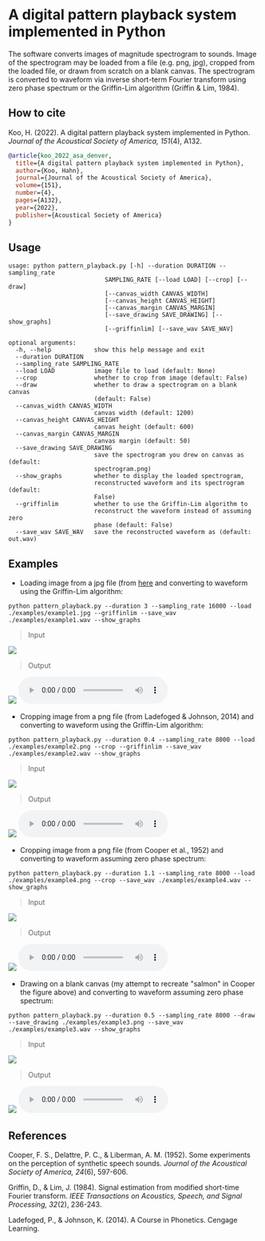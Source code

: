 # A digital pattern playback system implemented in Python

The software converts images of magnitude spectrogram to sounds. Image of the spectrogram may be loaded from a file (e.g. png, jpg), cropped from the loaded file, or drawn from scratch on a blank canvas. The spectrogram is converted to waveform via inverse short-term Fourier transform using zero phase spectrum or the Griffin-Lim algorithm (Griffin & Lim, 1984). 

## How to cite

Koo, H. (2022). A digital pattern playback system implemented in Python. *Journal of the Acoustical Society of America, 151*(4), A132.

```bibtex
@article{koo_2022_asa_denver,
  title={A digital pattern playback system implemented in Python},
  author={Koo, Hahn},
  journal={Journal of the Acoustical Society of America},
  volume={151},
  number={4},
  pages={A132},
  year={2022},
  publisher={Acoustical Society of America}
}
```

## Usage

```
usage: python pattern_playback.py [-h] --duration DURATION --sampling_rate
                           SAMPLING_RATE [--load LOAD] [--crop] [--draw]
                           [--canvas_width CANVAS_WIDTH]
                           [--canvas_height CANVAS_HEIGHT]
                           [--canvas_margin CANVAS_MARGIN]
                           [--save_drawing SAVE_DRAWING] [--show_graphs]
                           [--griffinlim] [--save_wav SAVE_WAV]

optional arguments:
  -h, --help            show this help message and exit
  --duration DURATION
  --sampling_rate SAMPLING_RATE
  --load LOAD           image file to load (default: None)
  --crop                whether to crop from image (default: False)
  --draw                whether to draw a spectrogram on a blank canvas
                        (default: False)
  --canvas_width CANVAS_WIDTH
                        canvas width (default: 1200)
  --canvas_height CANVAS_HEIGHT
                        canvas height (default: 600)
  --canvas_margin CANVAS_MARGIN
                        canvas margin (default: 50)
  --save_drawing SAVE_DRAWING
                        save the spectrogram you drew on canvas as (default:
                        spectrogram.png)
  --show_graphs         whether to display the loaded spectrogram,
                        reconstructed waveform and its spectrogram (default:
                        False)
  --griffinlim          whether to use the Griffin-Lim algorithm to
                        reconstruct the waveform instead of assuming zero
                        phase (default: False)
  --save_wav SAVE_WAV   save the reconstructed waveform as (default: out.wav)
```

## Examples

- Loading image from a jpg file (from [here](https://splab.net/digital_pattern_playback/) and converting to waveform using the Griffin-Lim algorithm:

```
python pattern_playback.py --duration 3 --sampling_rate 16000 --load ./examples/example1.jpg --griffinlim --save_wav ./examples/example1.wav --show_graphs
```

> Input
<img src="./examples/example1.jpg">

> Output
<img src="./examples/example1_output.png">

<audio controls>
<source src="./examples/example1.mp3">
</audio>


- Cropping image from a png file (from Ladefoged & Johnson, 2014) and converting to waveform using the Griffin-Lim algorithm:

```
python pattern_playback.py --duration 0.4 --sampling_rate 8000 --load ./examples/example2.png --crop --griffinlim --save_wav ./examples/example2.wav --show_graphs
```

> Input
<img src="./examples/example2_cropped.png">

> Output
<img src="./examples/example2_output.png">

<audio controls>
<source src="./examples/example2.mp3">
</audio>

- Cropping image from a png file (from Cooper et al., 1952) and converting to waveform assuming zero phase spectrum:

```
python pattern_playback.py --duration 1.1 --sampling_rate 8000 --load ./examples/example4.png --crop --save_wav ./examples/example4.wav --show_graphs
```

> Input
<img src="./examples/example4_cropped.png">

> Output
<img src="./examples/example4_output.png">

<audio controls>
<source src="./examples/example4.mp3">
</audio>

- Drawing on a blank canvas (my attempt to recreate "salmon" in Cooper the figure above) and converting to waveform assuming zero phase spectrum:

```
python pattern_playback.py --duration 0.5 --sampling_rate 8000 --draw --save_drawing ./examples/example3.png --save_wav ./examples/example3.wav --show_graphs
```


> Input
<img src="./examples/example3.png">

> Output
<img src="./examples/example3_output.png">

<audio controls>
<source src="./examples/example3.mp3">
</audio>


## References

Cooper, F. S., Delattre, P. C., & Liberman, A. M. (1952). Some experiments on the perception of synthetic speech sounds. *Journal of the Acoustical Society of America, 24*(6), 597-606.

Griffin, D., & Lim, J. (1984). Signal estimation from modified short-time Fourier transform. *IEEE Transactions on Acoustics, Speech, and Signal Processing, 32*(2), 236-243.

Ladefoged, P., & Johnson, K. (2014). A Course in Phonetics. Cengage Learning.
